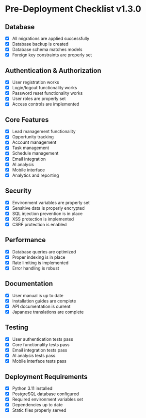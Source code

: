 # Pre-Deployment Checklist v1.3.0

## Database
- [x] All migrations are applied successfully
- [x] Database backup is created
- [x] Database schema matches models
- [x] Foreign key constraints are properly set

## Authentication & Authorization
- [x] User registration works
- [x] Login/logout functionality works
- [x] Password reset functionality works
- [x] User roles are properly set
- [x] Access controls are implemented

## Core Features
- [x] Lead management functionality
- [x] Opportunity tracking
- [x] Account management
- [x] Task management
- [x] Schedule management
- [x] Email integration
- [x] AI analysis
- [x] Mobile interface
- [x] Analytics and reporting

## Security
- [x] Environment variables are properly set
- [x] Sensitive data is properly encrypted
- [x] SQL injection prevention is in place
- [x] XSS protection is implemented
- [x] CSRF protection is enabled

## Performance
- [x] Database queries are optimized
- [x] Proper indexing is in place
- [x] Rate limiting is implemented
- [x] Error handling is robust

## Documentation
- [x] User manual is up to date
- [x] Installation guides are complete
- [x] API documentation is current
- [x] Japanese translations are complete

## Testing
- [x] User authentication tests pass
- [x] Core functionality tests pass
- [x] Email integration tests pass
- [x] AI analysis tests pass
- [x] Mobile interface tests pass

## Deployment Requirements
- [x] Python 3.11 installed
- [x] PostgreSQL database configured
- [x] Required environment variables set
- [x] Dependencies up to date
- [x] Static files properly served
